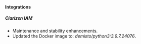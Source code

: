 
#### Integrations
##### Clarizen IAM
- Maintenance and stability enhancements.
- Updated the Docker image to: *demisto/python3:3.9.7.24076*.
